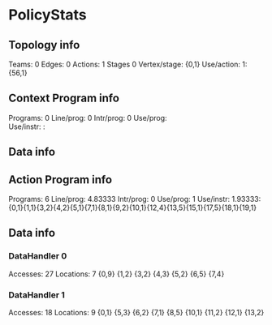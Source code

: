 # PolicyStats
## Topology info
Teams:		0
Edges:		0
Actions:	1
Stages		0
Vertex/stage:	{0,1} 
Use/action:	1: {56,1} 

## Context Program info
Programs:	0
Line/prog:	0
Intr/prog:	0
Use/prog:	
Use/instr:	: 

## Data info



## Action Program info
Programs:	6
Line/prog:	4.83333
Intr/prog:	0
Use/prog:	1
Use/instr:	1.93333: {0,1}{1,1}{3,2}{4,2}{5,1}{7,1}{8,1}{9,2}{10,1}{12,4}{13,5}{15,1}{17,5}{18,1}{19,1}

## Data info

### DataHandler 0
Accesses:	27
Locations:	7
{0,9} {1,2} {3,2} {4,3} {5,2} {6,5} {7,4} 

### DataHandler 1
Accesses:	18
Locations:	9
{0,1} {5,3} {6,2} {7,1} {8,5} {10,1} {11,2} {12,1} {13,2} 
